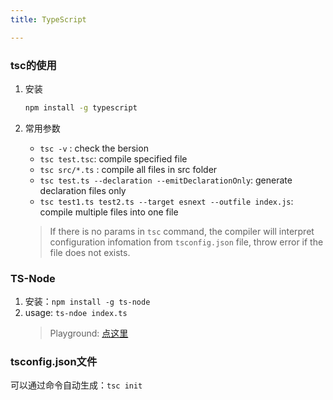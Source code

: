 ```yaml
---
title: TypeScript

---
```

### tsc的使用

1. 安装

   ```bash
   npm install -g typescript
   ```
2. 常用参数

   - `tsc -v` : check the bersion
   - `tsc test.tsc`: compile specified file
   - `tsc src/*.ts` : compile all files in src folder
   - `tsc test.ts --declaration --emitDeclarationOnly`: generate declaration files only
   - `tsc test1.ts test2.ts --target esnext --outfile index.js`: compile multiple files into one file

   > If there is no params in `tsc` command, the compiler will interpret configuration infomation from `tsconfig.json` file, throw error if the file does not exists.
   >

### TS-Node

1. 安装：`npm install -g ts-node`
2. usage: `ts-ndoe index.ts`
   > Playground: [点这里](https://www.typescriptlang.org/play)
   >

### tsconfig.json文件

可以通过命令自动生成：`tsc init`
